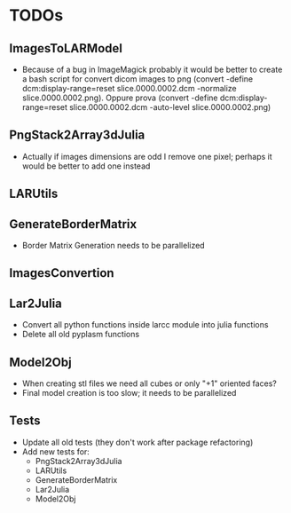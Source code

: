 # TODOs

## ImagesToLARModel

- Because of a bug in ImageMagick probably it would be better to create a bash script for convert dicom images to png (convert -define dcm:display-range=reset slice.0000.0002.dcm -normalize slice.0000.0002.png). Oppure prova (convert -define dcm:display-range=reset slice.0000.0002.dcm -auto-level slice.0000.0002.png)

## PngStack2Array3dJulia

- Actually if images dimensions are odd I remove one pixel; perhaps it would be better to add one instead

## LARUtils

## GenerateBorderMatrix

- Border Matrix Generation needs to be parallelized

## ImagesConvertion

## Lar2Julia

- Convert all python functions inside larcc module into julia functions
- Delete all old pyplasm functions

## Model2Obj

- When creating stl files we need all cubes or only "+1" oriented faces?
- Final model creation is too slow; it needs to be parallelized

## Tests

- Update all old tests (they don't work after package refactoring)
- Add new tests for:
  - PngStack2Array3dJulia
  - LARUtils
  - GenerateBorderMatrix
  - Lar2Julia
  - Model2Obj
